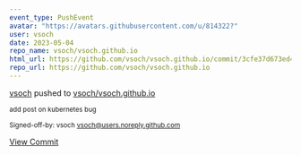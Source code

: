 ```yaml
---
event_type: PushEvent
avatar: "https://avatars.githubusercontent.com/u/814322?"
user: vsoch
date: 2023-05-04
repo_name: vsoch/vsoch.github.io
html_url: https://github.com/vsoch/vsoch.github.io/commit/3cfe37d673ed46d97430cab4a401dea2a292c3fb
repo_url: https://github.com/vsoch/vsoch.github.io
---
```


<a href='https://github.com/vsoch' target='_blank'>vsoch</a> pushed to <a href='https://github.com/vsoch/vsoch.github.io' target='_blank'>vsoch/vsoch.github.io</a>

<small>add post on kubernetes bug

Signed-off-by: vsoch <vsoch@users.noreply.github.com></small>

<a href='https://github.com/vsoch/vsoch.github.io/commit/3cfe37d673ed46d97430cab4a401dea2a292c3fb' target='_blank'>View Commit</a>